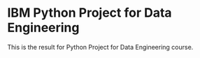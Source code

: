 # IBM Python Project for Data Engineering

This is the result for Python Project for Data Engineering course.
